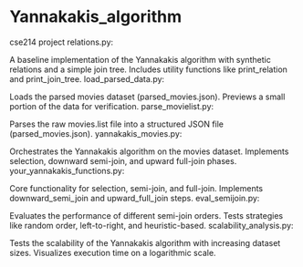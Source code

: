 # Yannakakis_algorithm
cse214 project
relations.py:

A baseline implementation of the Yannakakis algorithm with synthetic relations and a simple join tree.
Includes utility functions like print_relation and print_join_tree.
load_parsed_data.py:

Loads the parsed movies dataset (parsed_movies.json).
Previews a small portion of the data for verification.
parse_movielist.py:

Parses the raw movies.list file into a structured JSON file (parsed_movies.json).
yannakakis_movies.py:

Orchestrates the Yannakakis algorithm on the movies dataset.
Implements selection, downward semi-join, and upward full-join phases.
your_yannakakis_functions.py:

Core functionality for selection, semi-join, and full-join.
Implements downward_semi_join and upward_full_join steps.
eval_semijoin.py:

Evaluates the performance of different semi-join orders.
Tests strategies like random order, left-to-right, and heuristic-based.
scalability_analysis.py:

Tests the scalability of the Yannakakis algorithm with increasing dataset sizes.
Visualizes execution time on a logarithmic scale.
